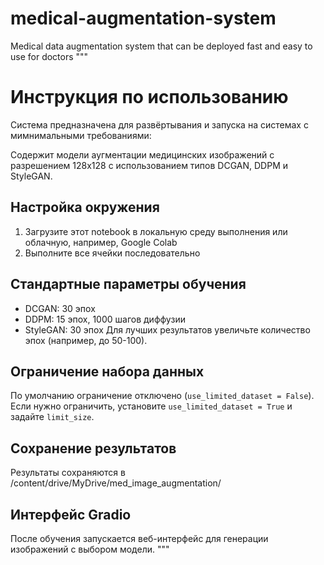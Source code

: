 # medical-augmentation-system
Medical data augmentation system that can be deployed fast and easy to use for doctors
"""
# Инструкция по использованию

Система предназначена для развёртывания и запуска на системах с мимнимальными требованиями:


Содержит модели аугментации медицинских изображений с разрешением 128x128 с использованием типов DCGAN, DDPM и StyleGAN.

## Настройка окружения
1. Загрузите этот notebook в локальную среду выполнения или облачную, например, Google Colab
2. Выполните все ячейки последовательно

## Стандартные параметры обучения
- DCGAN: 30 эпох
- DDPM: 15 эпох, 1000 шагов диффузии
- StyleGAN: 30 эпох
Для лучших результатов увеличьте количество эпох (например, до 50-100).

## Ограничение набора данных
По умолчанию ограничение отключено (`use_limited_dataset = False`). Если нужно ограничить, установите `use_limited_dataset = True` и задайте `limit_size`.

## Сохранение результатов
Результаты сохраняются в /content/drive/MyDrive/med_image_augmentation/

## Интерфейс Gradio
После обучения запускается веб-интерфейс для генерации изображений с выбором модели.
"""
